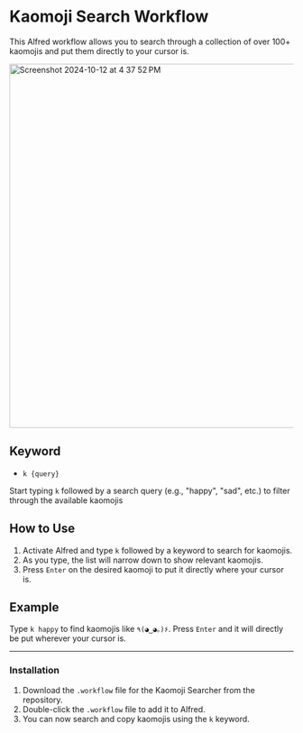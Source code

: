 # Kaomoji Search Workflow

This Alfred workflow allows you to search through a collection of over 100+ kaomojis and put them directly to your cursor is.

<img width="646" alt="Screenshot 2024-10-12 at 4 37 52 PM" src="https://github.com/user-attachments/assets/0cc05cf3-57eb-400b-b92a-2d8ba87dc457">

## Keyword

- `k {query}`

Start typing `k` followed by a search query (e.g., "happy", "sad", etc.) to filter through the available kaomojis

## How to Use

1. Activate Alfred and type `k` followed by a keyword to search for kaomojis.
2. As you type, the list will narrow down to show relevant kaomojis.
3. Press `Enter` on the desired kaomoji to put it directly where your cursor is.

## Example

Type `k happy` to find kaomojis like `٩(◕‿◕｡)۶`. Press `Enter` and it will directly be put wherever your cursor is.

---

### Installation

1. Download the `.workflow` file for the Kaomoji Searcher from the repository.
2. Double-click the `.workflow` file to add it to Alfred.
3. You can now search and copy kaomojis using the `k` keyword.
